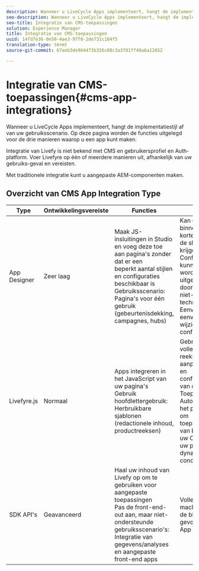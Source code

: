 ```yaml
---
description: Wanneer u LiveCycle Apps implementeert, hangt de implementatiestijl af van uw gebruiksscenario. Op deze pagina worden de functies uitgelegd voor de drie manieren waarop u een app kunt maken.
seo-description: Wanneer u LiveCycle Apps implementeert, hangt de implementatiestijl af van uw gebruiksscenario. Op deze pagina worden de functies uitgelegd voor de drie manieren waarop u een app kunt maken.
seo-title: Integratie van CMS-toepassingen
solution: Experience Manager
title: Integratie van CMS-toepassingen
uuid: 14fd7e36-0e50-4ae3-97f0-2de731c184f5
translation-type: tm+mt
source-git-commit: 67aeb3de964473b326c88c3a3f81ff48a6a12652

---
```



# Integratie van CMS-toepassingen{#cms-app-integrations}

Wanneer u LiveCycle Apps implementeert, hangt de implementatiestijl af van uw gebruiksscenario. Op deze pagina worden de functies uitgelegd voor de drie manieren waarop u een app kunt maken.

Integratie van Livefy is niet bekend met CMS en gebruikersprofiel en Auth-platform. Voer Livefyre op één of meerdere manieren uit, afhankelijk van uw gebruiks-geval en vereisten.

Met traditionele integratie kunt u aangepaste AEM-componenten maken.

## Overzicht van CMS App Integration Type

| Type | Ontwikkelingsvereiste | Functies | Pros | Beperkingen |
|--- |--- |--- |--- |--- |
| App Designer | Zeer laag | Maak JS-insluitingen in Studio en voeg deze toe aan pagina&#39;s zonder dat er een <br>beperkt aantal stijlen en configuraties beschikbaar is </br>Gebruiksscenario: Pagina&#39;s voor één gebruik (gebeurtenisdekking, campagnes, hubs) | Kan een app binnen een korte tijd aan de slag krijgen. <br>Configuraties kunnen worden uitgevoerd door een niet-technisch lid. <br>Eenvoudig en eenvoudig te wijzigen in configuraties | Moet eerst een app maken met LiveCyre Studio <br>niet geautomatiseerd |
| Livefyre.js | Normaal | Apps integreren in het JavaScript van uw pagina&#39;s <br>Gebruik hoofdlettergebruik: Herbruikbare sjablonen (redactionele inhoud, productreeksen) | Gebruik de volledige reeks van de aanpassingen en configuraties van de Toepassing <br>Automatiseert het proces om toepassingen van binnen uw CMS op uw pagina&#39;s dynamisch te concretiseren | Ik heb een ontwikkelaar nodig. |
| SDK API&#39;s | Geavanceerd | Haal uw inhoud van Livefy op om te gebruiken voor aangepaste toepassingen <br>Pas de front-end-out aan, maar niet-ondersteunde <br>gebruiksscenario&#39;s: Integratie van gegevens/analyses en aangepaste front-end apps | Volledige macht over de blik en het gevoel van App | Vereist ontwikkeling op voorhand. <br>Hoger ontwikkelingsniveau om te implementeren. |
